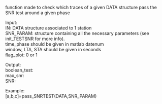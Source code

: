   function made to check which traces of a given DATA structure pass the    
  SNR test around a given phase    
     
  Input:   
      IN: DATA structure associated to 1 station   
      SNR_PARAM: structure containing all the necessary parameters (see    
      init_TESTSNR for more info).   
         time_phase should be given in matlab datenum   
         window, LTA, STA should be given in seconds   
      flag_plot: 0 or 1   
         
  Output:   
      boolean_test:   
      max_snr:   
      SNR:   
          
   Example:   
      [a,b,c]=pass_SNRTEST(DATA,SNR_PARAM)   

